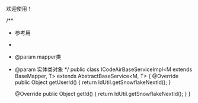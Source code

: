 欢迎使用！


/**
* 参考用
*
* @param <M> mapper类
* @param <T> 实体类对象
  */
  public class ICodeAirBaseServiceImpl<M extends BaseMapper<T>, T> extends AbstractBaseService<M, T> {
  @Override
  public Object getUserId() {
  return IdUtil.getSnowflakeNextId();
  }

  @Override
  public Object getId() {
  return IdUtil.getSnowflakeNextId();
  }
  }
